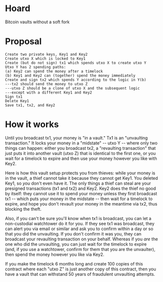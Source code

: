 # Hoard
Bitcoin vaults without a soft fork

# Proposal

```
Create two private keys, Key1 and Key2
Create utxo X which is locked to Key1
Create (but do not sign) tx1 which spends utxo X to create utxo Y
Utxo Y has 2 spending paths:
(a) Key2 can spend the money after a timelock
(b) Key1 and Key2 can (together) spend the money immediately
Create and sign tx2 which spends Y according to the logic in Y(b)
---tx2 should send the money to utxo Z
---utxo Z should be a clone of utxo X and the subsequent logic
---except with a different Key1 and Key2
Sign tx1
Delete Key1
Save tx1, tx2, and Key2
```

# How it works

Until you broadcast tx1, your money is "in a vault." Tx1 is an "unvaulting transaction." It locks your money in a "midstate" -- utxo Y -- where only two things can happen: either you broadcast tx2, a "revaulting transaction" that just puts it into another vault (utxo Z) that is identical to the first one, or you wait for a timelock to expire and then use your money however you like with Key2.

Here is how this vault setup protects you from thieves: while your money is in the vault, a thief cannot take it because they cannot get Key1. You deleted Key1, so *you* don't even have it. The only things a thief can steal are your presigned transactions (tx1 and tx2) and Key2. Key2 does the thief no good by itself: they cannot use it to spend your money unless they first broadcast tx1 -- which puts your money in the midstate -- then wait for a timelock to expire, and hope you don't revault your money in the meantime via tx2, thus blocking the theft.

Also, if you can't be sure you'll know when tx1 is broadcast, you can let a non-custodial watchtower do it for you. If they see tx1 was broadcast, they can alert you via email or similar and ask you to confirm within a day or so that you did the unvaulting. If you don't confirm it was you, they can broadcast your revaulting transaction on your behalf. Whereas if you *are* the one who did the unvaulting, you can just wait for the timelock to expire (and, if you use a watchtower, confirm for them that you are the unvaulter), then spend the money however you like via Key2.

If you make the timelock 6 months long and create 100 copies of this contract where each "utxo Z" is just another copy of this contract, then you have a vault that can withstand 50 years of fraudulent unvaulting attempts.
